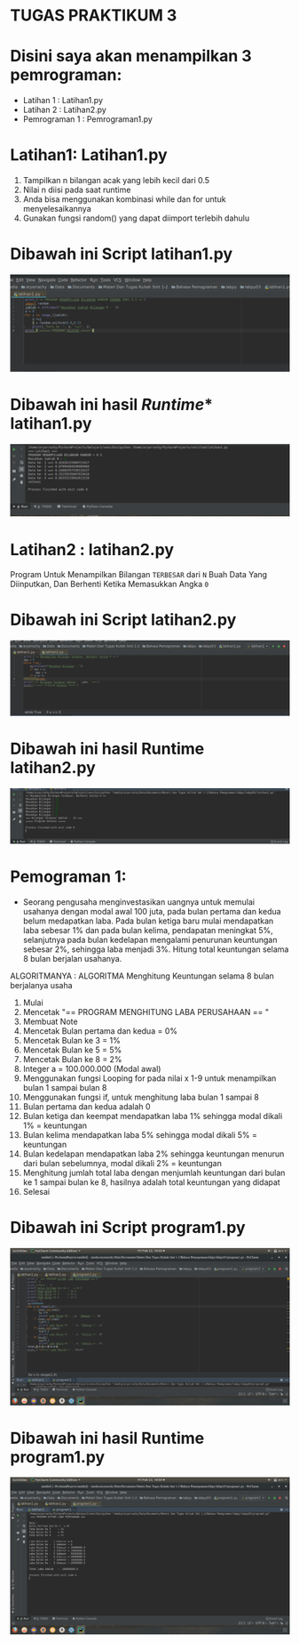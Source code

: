 # TUGAS PRAKTIKUM 3 <H1>

# Disini saya akan menampilkan 3 pemrograman: <h4>

* Latihan 1     : Latihan1.py
* Latihan 2     : Latihan2.py
* Pemrograman 1 : Pemrograman1.py
 
# Latihan1: Latihan1.py <h4>

1. Tampilkan n bilangan acak yang lebih kecil dari 0.5
2. Nilai n diisi pada saat runtime
3. Anda bisa menggunakan kombinasi while dan for untuk menyelesaikannya
4. Gunakan fungsi random() yang dapat diimport terlebih dahulu

# Dibawah ini **Script** latihan1.py <h4>
![screenshoot](https://github.com/SyahriRahmat/labpy03/blob/master/latihan1coding.png)

# Dibawah ini hasil *Runtime** latihan1.py <h4>
![screenshoot](https://github.com/SyahriRahmat/labpy03/blob/master/latihan1program.png)


# Latihan2 : latihan2.py <h4>
Program Untuk Menampilkan Bilangan `TERBESAR` dari `N` Buah Data Yang Diinputkan, Dan Berhenti Ketika Memasukkan Angka `0`

# Dibawah ini **Script** latihan2.py <h4>
![screenshoot](https://github.com/SyahriRahmat/labpy03/blob/master/latihan2coding.png)

# Dibawah ini hasil **Runtime** latihan2.py <h4>
![screenshoot](https://github.com/SyahriRahmat/labpy03/blob/master/latihan2program.png)

# Pemograman 1: <h4>
* Seorang pengusaha menginvestasikan uangnya untuk memulai usahanya dengan modal awal 100 juta, pada bulan pertama dan kedua belum medapatkan laba. Pada bulan ketiga baru mulai mendapatkan laba sebesar 1% dan pada bulan kelima, pendapatan meningkat 5%, selanjutnya pada bulan kedelapan mengalami penurunan keuntungan sebesar 2%, sehingga laba menjadi 3%. Hitung total keuntungan selama 8 bulan berjalan usahanya.

ALGORITMANYA :
ALGORITMA Menghitung Keuntungan selama 8 bulan berjalanya usaha

1. Mulai
2. Mencetak "== PROGRAM MENGHITUNG LABA PERUSAHAAN == "
3. Membuat Note
4. Mencetak Bulan pertama dan kedua = 0%
5. Mencetak Bulan ke 3 = 1%
6. Mencetak Bulan ke 5 = 5%
7. Mencetak Bulan ke 8 = 2%
8. Integer a = 100.000.000 (Modal awal)
9. Menggunakan fungsi Looping for pada nilai x 1-9 untuk menampilkan bulan 1 sampai bulan 8
10. Menggunakan fungsi if, untuk menghitung laba bulan 1 sampai 8
11. Bulan pertama dan kedua adalah 0
12. Bulan ketiga dan keempat mendapatkan laba 1% sehingga modal dikali 1% = keuntungan
13. Bulan kelima mendapatkan laba 5% sehingga modal dikali 5% = keuntungan
14. Bulan kedelapan mendapatkan laba 2% sehingga keuntungan menurun dari bulan sebelumnya, modal dikali 2% = keuntungan
15. Menghitung jumlah total laba dengan menjumlah keuntungan dari bulan ke 1 sampai bulan ke 8, hasilnya adalah total keuntungan yang didapat
16. Selesai

# Dibawah ini **Script** program1.py <h4>
![screenshoot](https://github.com/SyahriRahmat/labpy03/blob/master/program1coding.png)

# Dibawah ini hasil **Runtime** program1.py <h4>
![screenshoot](https://github.com/SyahriRahmat/labpy03/blob/master/program1program.png)

